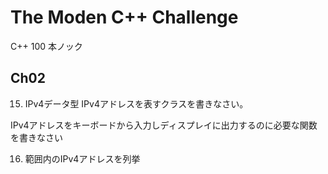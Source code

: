 # The Moden C++ Challenge

C++ 100 本ノック


## Ch02

15. IPv4データ型
IPv4アドレスを表すクラスを書きなさい。

IPv4アドレスをキーボードから入力しディスプレイに出力するのに必要な関数を書きなさい


16. 範囲内のIPv4アドレスを列挙

